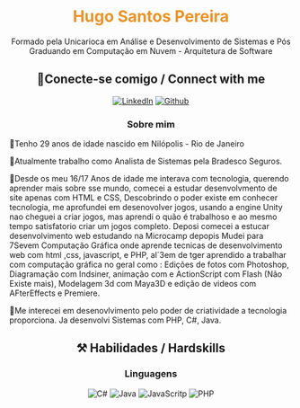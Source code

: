 <h1 align="center" style="color: #EB9326">Hugo Santos Pereira</h1>
<p align="center">Formado pela Unicarioca em Análise e Desenvolvimento de Sistemas e Pós Graduando em Computação em Nuvem - Arquitetura de Software</p>

<h2 align="center"> 🔌Conecte-se comigo / Connect with me </h2>

<div align="center">

[![LinkedIn](https://img.shields.io/badge/LinkedIn-0077B5?style=for-the-badge&logo=linkedin&logoColor=white)](https://www.linkedin.com/in/hugo-santos-pereira)
[![Github](https://img.shields.io/badge/Github-000?style=for-the-badge&logo=Github&logoColor=fffff)](https://github.com/HugoSantosp)

</div>
<h3 align=center>Sobre mim</h3> 

<p>
🔹Tenho 29 anos de idade nascido em Nilópolis - Rio de Janeiro
</p>

<p>
🔹Atualmente trabalho como Analista de Sistemas pela Bradesco Seguros.
</p>

<p>
🔹Desde os meu 16/17 Anos de idade me interava com tecnologia, querendo aprender mais sobre sse mundo, comecei a estudar desenvolvmento de site apenas com HTML e CSS,
Descobrindo o poder existe em conhecer tecnologia, me aprofundei em desenovolver jogos, usando a engine Unity nao cheguei a criar jogos, mas aprendi o quão é trabalhoso e ao mesmo tempo satisfatorio criar um jogos completo.
Deposi comecei a estucar desenvolvimento web estudando na Microcamp depopis Mudei para 7Sevem Computação Gráfica onde aprende tecnicas de desenvolvimento web com html ,css, javascript, e PHP, al´3em de tger aprendido a trabalhar com computação gráfica no geral como : Edições de fotos com Photoshop, Diagramação com Indsiner, animação com e ActionScript com Flash (Não Existe mais), Modelagem 3d com Maya3D e edição de videos com AFterEffects e Premiere.
</p>

<p>
🔹Me interecei em desenovlvimento pelo poder de criatividade a tecnologia proporciona. Ja desenvolvi Sistemas com PHP, C#, Java.
</p>


<h2 align="center"> ⚒️ Habilidades / Hardskills</h2>

<h3 align="center"> Linguagens </h3>

<div align="center">

![C#](https://img.shields.io/badge/c#-3670A0?style=for-the-badge&logo=c#&logoColor=ffdd54)
![Java](https://img.shields.io/badge/java-%23ED8B00.svg?style=for-the-badge&logo=openjdk&logoColor=white)
![JavaScritp](https://img.shields.io/badge/javascript-3670A0?style=for-the-badge&logo=javascript&logoColor=ffdd54)
![PHP](https://img.shields.io/badge/php-3670A0?style=for-the-badge&logo=php&logoColor=ffdd54)
</div>



